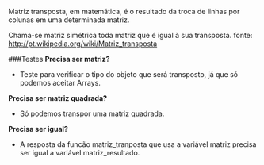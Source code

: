 Matriz transposta, em matemática, é o resultado da troca de linhas por colunas em uma determinada matriz.

Chama-se matriz simétrica toda matriz que é igual à sua transposta.
fonte: http://pt.wikipedia.org/wiki/Matriz_transposta

###Testes
**Precisa ser matriz?**

- Teste para verificar o tipo do objeto que será transposto, 
já que só podemos aceitar Arrays.


**Precisa ser matriz quadrada?**
- Só podemos transpor uma matriz quadrada.

**Precisa ser igual?**
- A resposta da funcão matriz_tranposta que usa a variável matriz 
precisa ser igual a variável matriz_resultado.